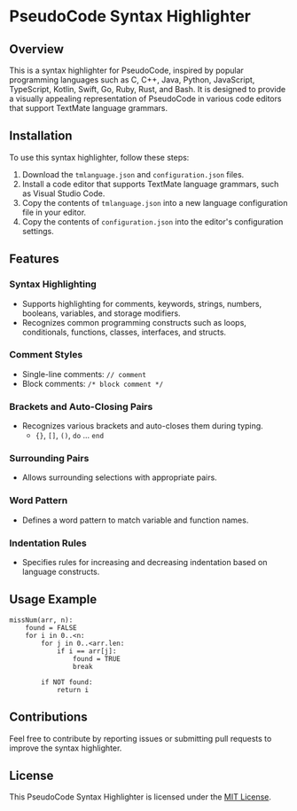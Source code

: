# PseudoCode Syntax Highlighter

## Overview

This is a syntax highlighter for PseudoCode, inspired by popular programming languages such as C, C++, Java, Python, JavaScript, TypeScript, Kotlin, Swift, Go, Ruby, Rust, and Bash. It is designed to provide a visually appealing representation of PseudoCode in various code editors that support TextMate language grammars.

## Installation

To use this syntax highlighter, follow these steps:

1. Download the `tmlanguage.json` and `configuration.json` files.
2. Install a code editor that supports TextMate language grammars, such as Visual Studio Code.
3. Copy the contents of `tmlanguage.json` into a new language configuration file in your editor.
4. Copy the contents of `configuration.json` into the editor's configuration settings.

## Features

### Syntax Highlighting

- Supports highlighting for comments, keywords, strings, numbers, booleans, variables, and storage modifiers.
- Recognizes common programming constructs such as loops, conditionals, functions, classes, interfaces, and structs.

### Comment Styles

- Single-line comments: `// comment`
- Block comments: `/* block comment */`

### Brackets and Auto-Closing Pairs

- Recognizes various brackets and auto-closes them during typing.
  - `{}`, `[]`, `()`, `do` ... `end`

### Surrounding Pairs

- Allows surrounding selections with appropriate pairs.

### Word Pattern

- Defines a word pattern to match variable and function names.

### Indentation Rules

- Specifies rules for increasing and decreasing indentation based on language constructs.

## Usage Example

```pseudo
missNum(arr, n):
    found = FALSE
    for i in 0..<n:
        for j in 0..<arr.len:
            if i == arr[j]:
                found = TRUE
                break
        
        if NOT found:
            return i
```

## Contributions

Feel free to contribute by reporting issues or submitting pull requests to improve the syntax highlighter.

## License

This PseudoCode Syntax Highlighter is licensed under the [MIT License](LICENSE).
